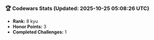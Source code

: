 ### 🏆 Codewars Stats (Updated: 2025-10-25 05:08:26 UTC)

- **Rank:** 8 kyu
- **Honor Points:** 3
- **Completed Challenges:** 1
